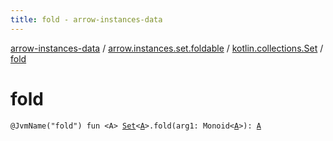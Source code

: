 ```yaml
---
title: fold - arrow-instances-data
---
```


[arrow-instances-data](../../index.html) / [arrow.instances.set.foldable](../index.html) / [kotlin.collections.Set](index.html) / [fold](./fold.html)

# fold

`@JvmName("fold") fun <A> `[`Set`](https://kotlinlang.org/api/latest/jvm/stdlib/kotlin.collections/-set/index.html)`<`[`A`](fold.html#A)`>.fold(arg1: Monoid<`[`A`](fold.html#A)`>): `[`A`](fold.html#A)